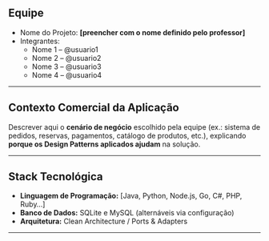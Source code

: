 ## Equipe

- Nome do Projeto: **[preencher com o nome definido pelo professor]**
- Integrantes:
    - Nome 1 – @usuario1
    - Nome 2 – @usuario2
    - Nome 3 – @usuario3
    - Nome 4 – @usuario4

---

## Contexto Comercial da Aplicação

Descrever aqui o **cenário de negócio** escolhido pela equipe (ex.: sistema de pedidos, reservas, pagamentos, catálogo de produtos, etc.), explicando **porque os Design Patterns aplicados ajudam** na solução.

---

## Stack Tecnológica

- **Linguagem de Programação:** [Java, Python, Node.js, Go, C#, PHP, Ruby…]
- **Banco de Dados:** SQLite e MySQL (alternáveis via configuração)
- **Arquitetura:** Clean Architecture / Ports & Adapters

---
